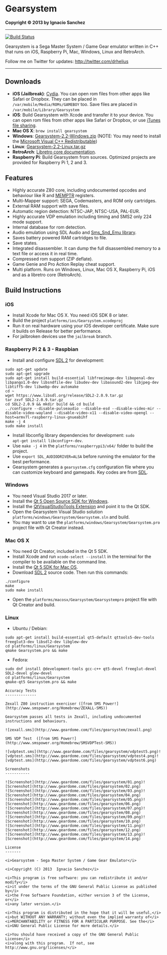 Gearsystem
=======
<b>Copyright &copy; 2013 by Ignacio Sanchez</b>

----------
[![Build Status](https://travis-ci.org/drhelius/Gearsystem.svg?branch=master)](https://travis-ci.org/drhelius/Gearsystem)

Gearsystem is a Sega Master System / Game Gear emulator written in C++ that runs on iOS, Raspberry Pi, Mac, Windows, Linux and RetroArch.

Follow me on Twitter for updates: http://twitter.com/drhelius

----------

Downloads
--------
- **iOS (Jailbreak)**: [Cydia](http://modmyi.com/info/gearsystem.d.php). You can open rom files from other apps like Safari or Dropbox. They can be placed in <code>/var/mobile/Media/ROMs/GAMEBOY</code> too. Save files are placed in <code>/var/mobile/Library/Gearsystem</code>
- **iOS**: Build Gearsystem with Xcode and transfer it to your device. You can open rom files from other apps like Safari or Dropbox, or use [iTunes file sharing](http://support.apple.com/kb/ht4094).
- **Mac OS X**: <code>brew install gearsystem</code>
- **Windows**: [Gearsystem-2.2-Windows.zip](http://www.geardome.com/files/gearsystem/Gearsystem-2.2-Windows.zip) (NOTE: You may need to install the [Microsoft Visual C++ Redistributable](https://go.microsoft.com/fwlink/?LinkId=746572))
- **Linux**: [Gearsystem-2.2-Linux.tar.gz](http://www.geardome.com/files/gearsystem/Gearsystem-2.2-Linux.tar.gz)
- **RetroArch**: [Libretro core documentation](https://docs.libretro.com/library/gearsystem/).
- **Raspberry Pi**: Build Gearsystem from sources. Optimized projects are provided for Raspberry Pi 1, 2 and 3.

Features
--------
- Highly accurate Z80 core, including undocumented opcodes and behaviour like R and [MEMPTR](https://gist.github.com/drhelius/8497817) registers.
- Multi-Mapper support: SEGA, Codemasters, and ROM only cartridges.
- External RAM support with save files.
- Automatic region detection: NTSC-JAP, NTSC-USA, PAL-EUR.
- Highly accurate VDP emulation including timing and SMS2 only 224 mode support.
- Internal database for rom detection.
- Audio emulation using SDL Audio and [Sms_Snd_Emu library](http://slack.net/%7Eant/libs/audio.html#Sms_Snd_Emu).
- Saves battery powered RAM cartridges to file.
- Save states.
- Integrated disassembler. It can dump the full disassembled memory to a text file or access it in real time.
- Compressed rom support (ZIP deflate).
- Game Genie and Pro Action Replay cheat support.
- Multi platform. Runs on Windows, Linux, Mac OS X, Raspberry Pi, iOS and as a libretro core (RetroArch).

Build Instructions
----------------------

### iOS
- Install Xcode for Mac OS X. You need iOS SDK 8 or later.
- Build the project <code>platforms/ios/Gearsystem.xcodeproj</code>
- Run it on real hardware using your iOS developer certificate. Make sure it builds on Release for better performance.
- For jailbroken devices use the <code>jailbreak</code> branch.

### Raspberry Pi 2 & 3 - Raspbian
- Install and configure [SDL 2](http://www.libsdl.org/download-2.0.php) for development:
``` shell
sudo apt-get update
sudo apt-get upgrade
sudo apt-get install build-essential libfreeimage-dev libopenal-dev libpango1.0-dev libsndfile-dev libudev-dev libasound2-dev libjpeg-dev libtiff5-dev libwebp-dev automake
cd ~
wget https://www.libsdl.org/release/SDL2-2.0.9.tar.gz
tar zxvf SDL2-2.0.9.tar.gz
cd SDL2-2.0.9 && mkdir build && cd build
../configure --disable-pulseaudio --disable-esd --disable-video-mir --disable-video-wayland --disable-video-x11 --disable-video-opengl --host=armv7l-raspberry-linux-gnueabihf
make -j 4
sudo make install
```
- Install libconfig library dependencies for development: <code>sudo apt-get install libconfig++-dev</code>.
- Use <code>make -j 4</code> in the <code>platforms/raspberrypi3/x64/</code> folder to build the project.
- Use <code>export SDL_AUDIODRIVER=ALSA</code> before running the emulator for the best performance.
- Gearsystem generates a <code>gearsystem.cfg</code> configuration file where you can customize keyboard and gamepads. Key codes are from [SDL](https://wiki.libsdl.org/SDL_Keycode).

### Windows
- You need Visual Studio 2017 or later.
- Install the [Qt 5 Open Source SDK for Windows](https://www.qt.io/download/).
- Install the [QtVisualStudioTools Extension](https://marketplace.visualstudio.com/items?itemName=TheQtCompany.QtVisualStudioTools-19123) and point it to the Qt SDK.
- Open the Gearsystem Visual Studio solution <code>platforms/windows/Gearsystem/Gearsystem.sln</code> and build.
- You may want to use the <code>platforms/windows/Gearsystem/Gearsystem.pro</code> project file with Qt Creator instead.

### Mac OS X
- You need Qt Creator, included in the Qt 5 SDK.
- Install Xcode and run <code>xcode-select --install</code> in the terminal for the compiler to be available on the command line.
- Install the [Qt 5 SDK for Mac OS](https://www.qt.io/download/).
- Download [SDL 2](http://www.libsdl.org/download-2.0.php) source code. Then run this commands:
``` shell
./configure
make
sudo make install
```
- Open the <code>platforms/macosx/Gearsystem/Gearsystempro</code> project file with Qt Creator and build.

### Linux
- Ubuntu / Debian:
``` shell
sudo apt-get install build-essential qt5-default qttools5-dev-tools freeglut3-dev libsdl2-dev libglew-dev
cd platforms/linux/Gearsystem
qmake Gearsystem.pro && make
```
- Fedora:
``` shell
sudo dnf install @development-tools gcc-c++ qt5-devel freeglut-devel SDL2-devel glew-devel
cd platforms/linux/Gearsystem
qmake-qt5 Gearsystem.pro && make

Accuracy Tests
--------------

Zexall Z80 instruction exerciser ([from SMS Power!](http://www.smspower.org/Homebrew/ZEXALL-SMS))

Gearsystem passes all tests in Zexall, including undocumented instructions and behaviours.

![zexall.sms](http://www.geardome.com/files/gearsystem/zexall.png)

SMS VDP Test  ([from SMS Power!](http://www.smspower.org/Homebrew/SMSVDPTest-SMS))

![vdptest.sms](http://www.geardome.com/files/gearsystem/vdptest5.png)![vdptest.sms](http://www.geardome.com/files/gearsystem/vdptest4.png)![vdptest.sms](http://www.geardome.com/files/gearsystem/vdptest6.png)

Screenshots
-----------

![Screenshot](http://www.geardome.com/files/gearsystem/01.png)![Screenshot](http://www.geardome.com/files/gearsystem/02.png)
![Screenshot](http://www.geardome.com/files/gearsystem/03.png)![Screenshot](http://www.geardome.com/files/gearsystem/04.png)
![Screenshot](http://www.geardome.com/files/gearsystem/05.png)![Screenshot](http://www.geardome.com/files/gearsystem/06.png)
![Screenshot](http://www.geardome.com/files/gearsystem/07.png)![Screenshot](http://www.geardome.com/files/gearsystem/08.png)
![Screenshot](http://www.geardome.com/files/gearsystem/09.png)![Screenshot](http://www.geardome.com/files/gearsystem/10.png)
![Screenshot](http://www.geardome.com/files/gearsystem/11.png)![Screenshot](http://www.geardome.com/files/gearsystem/12.png)
![Screenshot](http://www.geardome.com/files/gearsystem/13.png)![Screenshot](http://www.geardome.com/files/gearsystem/14.png)

License
-------

<i>Gearsystem - Sega Master System / Game Gear Emulator</i>

<i>Copyright (C) 2013  Ignacio Sanchez</i>

<i>This program is free software: you can redistribute it and/or modify</i>
<i>it under the terms of the GNU General Public License as published by</i>
<i>the Free Software Foundation, either version 3 of the License, or</i>
<i>any later version.</i>

<i>This program is distributed in the hope that it will be useful,</i>
<i>but WITHOUT ANY WARRANTY; without even the implied warranty of</i>
<i>MERCHANTABILITY or FITNESS FOR A PARTICULAR PURPOSE. See the</i>
<i>GNU General Public License for more details.</i>

<i>You should have received a copy of the GNU General Public License</i>
<i>along with this program.  If not, see http://www.gnu.org/licenses/</i>
